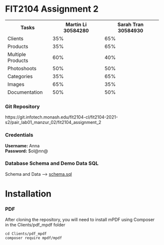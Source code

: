  <h1>FIT2104 Assignment 2</h1>

<div class=" table-responsive">
        <table class="table table-bordered responsive">
            <thead>
            <tr>
                <th>Tasks</th>
                <th>Martin Li 30584280</th>
                <th>Sarah Tran 30584930</th>
            </tr>
            <tr>
                <td>Clients</td>
                <td>35%</td>
                <td>65%</td>
            </tr>
            <tr>
                <td>Products</td>
                <td>35%</td>
                <td>65%</td>
            </tr>
            <tr>
                <td>Multiple Products</td>
                <td>60%</td>
                <td>40%</td>
            </tr>
            <tr>
                <td>Photoshoots</td>
                <td>50%</td>
                <td>50%</td>
            </tr>
            <tr>
                <td>Categories</td>
                <td>35%</td>
                <td>65%</td>
            </tr>
            <tr>
                <td>Images</td>
                <td>65%</td>
                <td>35%</td>
            </tr>
            <tr>
                <td>Documentation</td>
                <td>50%</td>
                <td>50%</td>
            </tr>
            </thead>
        </table>
    </div>

<h3>Git Repository</h3>
https://git.infotech.monash.edu/fit2104-cl/fit2104-2021-s2/pair_lab01_manzur_02/fit2104_assignment_2
<br>

<h3>Credentials</h3>
<b>Username:</b> Anna
<br>
<b>Password:</b> $ol@nn@
<br>


<h3>Database Schema and Demo Data SQL </h3>
<p>Schema and Data -->  <a href="Schema%20and%20Data/schema.sql">schema.sql</a></p>

<h1>Installation</h1>
<h3>PDF</h3>
After cloning the repository, you will need to install mPDF using Composer in the Clients/pdf_mpdf folder

```
cd Clients/pdf_mpdf
composer require mpdf/mpdf
```

